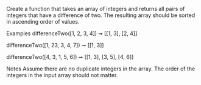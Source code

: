 Create a function that takes an array of integers and returns all pairs of integers that have a difference of two. The resulting array should be sorted in ascending order of values.

Examples
differenceTwo([1, 2, 3, 4]) ➞ [[1, 3], [2, 4]]

differenceTwo([1, 23, 3, 4, 7]) ➞ [[1, 3]]

differenceTwo([4, 3, 1, 5, 6]) ➞ [[1, 3], [3, 5], [4, 6]]

Notes
Assume there are no duplicate integers in the array. The order of the integers in the input array should not matter.

